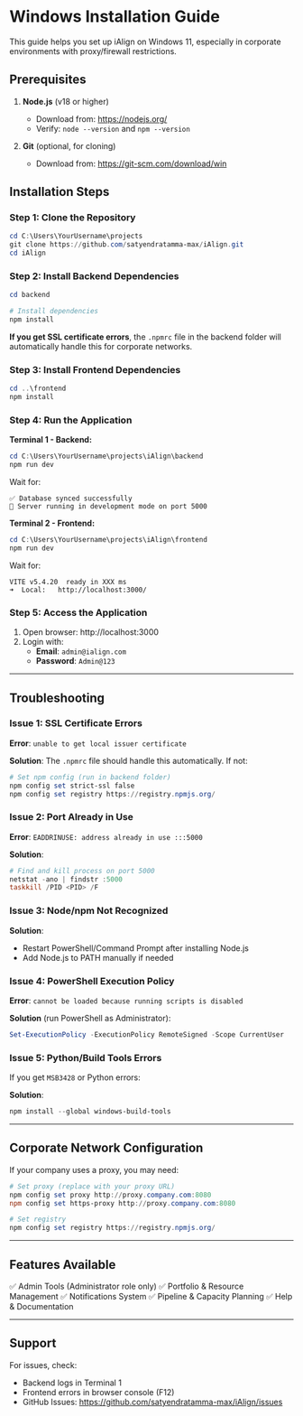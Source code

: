 # Windows Installation Guide

This guide helps you set up iAlign on Windows 11, especially in corporate environments with proxy/firewall restrictions.

## Prerequisites

1. **Node.js** (v18 or higher)
   - Download from: https://nodejs.org/
   - Verify: `node --version` and `npm --version`

2. **Git** (optional, for cloning)
   - Download from: https://git-scm.com/download/win

## Installation Steps

### Step 1: Clone the Repository

```powershell
cd C:\Users\YourUsername\projects
git clone https://github.com/satyendratamma-max/iAlign.git
cd iAlign
```

### Step 2: Install Backend Dependencies

```powershell
cd backend

# Install dependencies
npm install
```

**If you get SSL certificate errors**, the `.npmrc` file in the backend folder will automatically handle this for corporate networks.

### Step 3: Install Frontend Dependencies

```powershell
cd ..\frontend
npm install
```

### Step 4: Run the Application

**Terminal 1 - Backend:**
```powershell
cd C:\Users\YourUsername\projects\iAlign\backend
npm run dev
```

Wait for:
```
✅ Database synced successfully
🚀 Server running in development mode on port 5000
```

**Terminal 2 - Frontend:**
```powershell
cd C:\Users\YourUsername\projects\iAlign\frontend
npm run dev
```

Wait for:
```
VITE v5.4.20  ready in XXX ms
➜  Local:   http://localhost:3000/
```

### Step 5: Access the Application

1. Open browser: http://localhost:3000
2. Login with:
   - **Email**: `admin@ialign.com`
   - **Password**: `Admin@123`

---

## Troubleshooting

### Issue 1: SSL Certificate Errors

**Error**: `unable to get local issuer certificate`

**Solution**: The `.npmrc` file should handle this automatically. If not:

```powershell
# Set npm config (run in backend folder)
npm config set strict-ssl false
npm config set registry https://registry.npmjs.org/
```

### Issue 2: Port Already in Use

**Error**: `EADDRINUSE: address already in use :::5000`

**Solution**:
```powershell
# Find and kill process on port 5000
netstat -ano | findstr :5000
taskkill /PID <PID> /F
```

### Issue 3: Node/npm Not Recognized

**Solution**:
- Restart PowerShell/Command Prompt after installing Node.js
- Add Node.js to PATH manually if needed

### Issue 4: PowerShell Execution Policy

**Error**: `cannot be loaded because running scripts is disabled`

**Solution** (run PowerShell as Administrator):
```powershell
Set-ExecutionPolicy -ExecutionPolicy RemoteSigned -Scope CurrentUser
```

### Issue 5: Python/Build Tools Errors

If you get `MSB3428` or Python errors:

**Solution**:
```powershell
npm install --global windows-build-tools
```

---

## Corporate Network Configuration

If your company uses a proxy, you may need:

```powershell
# Set proxy (replace with your proxy URL)
npm config set proxy http://proxy.company.com:8080
npm config set https-proxy http://proxy.company.com:8080

# Set registry
npm config set registry https://registry.npmjs.org/
```

---

## Features Available

✅ Admin Tools (Administrator role only)
✅ Portfolio & Resource Management
✅ Notifications System
✅ Pipeline & Capacity Planning
✅ Help & Documentation

---

## Support

For issues, check:
- Backend logs in Terminal 1
- Frontend errors in browser console (F12)
- GitHub Issues: https://github.com/satyendratamma-max/iAlign/issues
